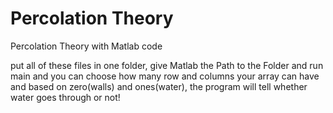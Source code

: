 # Percolation Theory
Percolation Theory with Matlab code

put all of these files in one folder, give Matlab the Path to the Folder and run main and you can choose how many row and columns your array can have and based on zero(walls) and ones(water), the program will tell whether water goes through or not!
